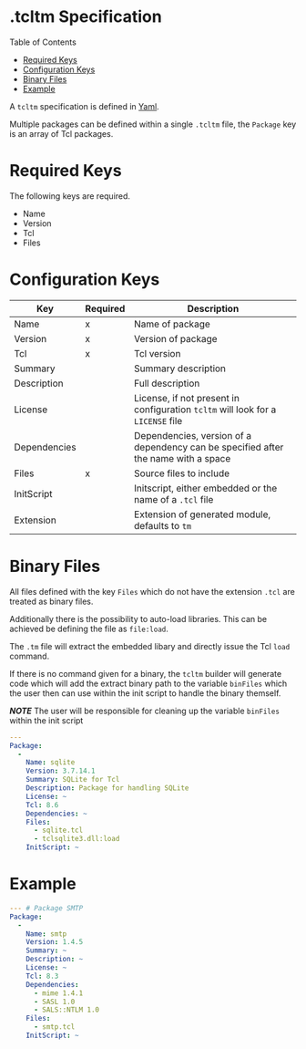# .tcltm Specification

Table of Contents
 - [Required Keys](#required-keys)
 - [Configuration Keys](#optional-keys)
 - [Binary Files](#binary-files)
 - [Example](#example)

A ```tcltm``` specification is defined in [Yaml](https://en.wikipedia.org/wiki/YAML).

Multiple packages can be defined within a single ```.tcltm``` file, the ```Package``` key
is an array of Tcl packages.

# Required Keys
The following keys are required.
- Name
- Version
- Tcl
- Files

# Configuration Keys

| Key | Required | Description |
|-----|----------|-------------|
| Name | x | Name of package |
| Version | x | Version of package |
| Tcl | x | Tcl version |
| Summary | | Summary description |
| Description | | Full description |
| License | | License, if not present in configuration ```tcltm``` will look for a ```LICENSE``` file |
| Dependencies | | Dependencies, version of a dependency can be specified after the name with a space |
| Files | x | Source files to include |
| InitScript | | Initscript, either embedded or the name of a ```.tcl``` file |
| Extension | | Extension of generated module, defaults to ```tm``` |

# Binary Files
All files defined with the key ```Files``` which do not have the extension ```.tcl``` are treated as
binary files.

Additionally there is the possibility to auto-load libraries.
This can be achieved be defining the file as ```file:load```.

The ```.tm``` file will extract the embedded libary and directly issue the Tcl ```load``` command.

If there is no command given for a binary, the ```tcltm``` builder will generate code
which will add the extract binary path to the variable ```binFiles``` which the user then
can use within the init script to handle the binary themself.

***NOTE*** The user will be responsible for cleaning up the variable ```binFiles``` within the init script


```yaml
---
Package:
  - 
    Name: sqlite
    Version: 3.7.14.1
    Summary: SQLite for Tcl
    Description: Package for handling SQLite
    License: ~
    Tcl: 8.6
    Dependencies: ~
    Files:
      - sqlite.tcl
      - tclsqlite3.dll:load
    InitScript: ~
```

# Example

```yaml
--- # Package SMTP
Package:
  - 
    Name: smtp
    Version: 1.4.5
    Summary: ~
    Description: ~
    License: ~
    Tcl: 8.3
    Dependencies:
      - mime 1.4.1
      - SASL 1.0
      - SALS::NTLM 1.0
    Files:
      - smtp.tcl
    InitScript: ~
```
